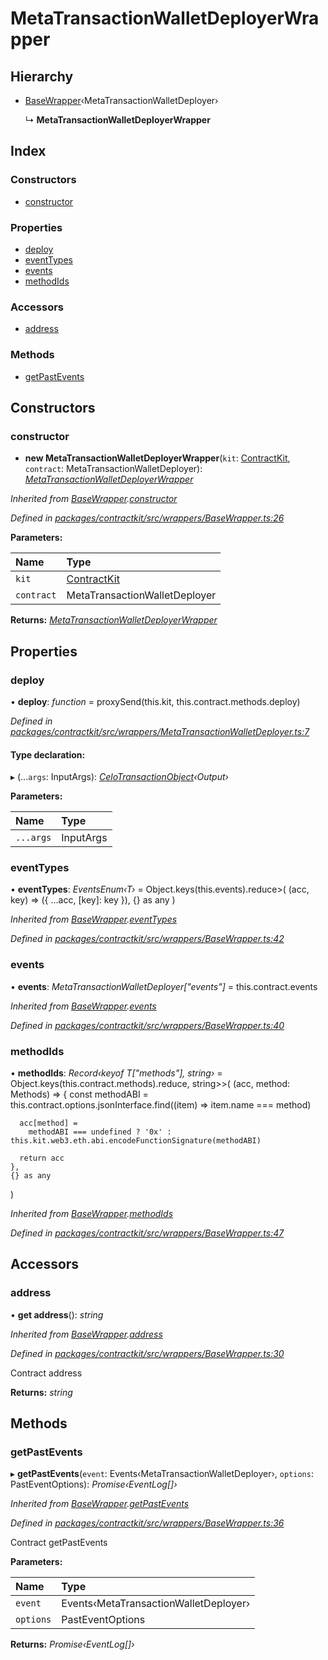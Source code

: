 # MetaTransactionWalletDeployerWrapper

## Hierarchy

* [BaseWrapper](../classes/_wrappers_basewrapper_.basewrapper.md)‹MetaTransactionWalletDeployer›

  ↳ **MetaTransactionWalletDeployerWrapper**

## Index

### Constructors

* [constructor](../classes/_wrappers_metatransactionwalletdeployer_.metatransactionwalletdeployerwrapper.md#constructor)

### Properties

* [deploy](../classes/_wrappers_metatransactionwalletdeployer_.metatransactionwalletdeployerwrapper.md#deploy)
* [eventTypes](../classes/_wrappers_metatransactionwalletdeployer_.metatransactionwalletdeployerwrapper.md#eventtypes)
* [events](../classes/_wrappers_metatransactionwalletdeployer_.metatransactionwalletdeployerwrapper.md#events)
* [methodIds](../classes/_wrappers_metatransactionwalletdeployer_.metatransactionwalletdeployerwrapper.md#methodids)

### Accessors

* [address](../classes/_wrappers_metatransactionwalletdeployer_.metatransactionwalletdeployerwrapper.md#address)

### Methods

* [getPastEvents](../classes/_wrappers_metatransactionwalletdeployer_.metatransactionwalletdeployerwrapper.md#getpastevents)

## Constructors

### constructor

+ **new MetaTransactionWalletDeployerWrapper**\(`kit`: [ContractKit](../classes/_kit_.contractkit.md), `contract`: MetaTransactionWalletDeployer\): [_MetaTransactionWalletDeployerWrapper_](../classes/_wrappers_metatransactionwalletdeployer_.metatransactionwalletdeployerwrapper.md)

_Inherited from_ [_BaseWrapper_](../classes/_wrappers_basewrapper_.basewrapper.md)_._[_constructor_](../classes/_wrappers_basewrapper_.basewrapper.md#constructor)

_Defined in_ [_packages/contractkit/src/wrappers/BaseWrapper.ts:26_](https://github.com/celo-org/celo-monorepo/blob/master/packages/contractkit/src/wrappers/BaseWrapper.ts#L26)

**Parameters:**

| Name | Type |
| :--- | :--- |
| `kit` | [ContractKit](../classes/_kit_.contractkit.md) |
| `contract` | MetaTransactionWalletDeployer |

**Returns:** [_MetaTransactionWalletDeployerWrapper_](../classes/_wrappers_metatransactionwalletdeployer_.metatransactionwalletdeployerwrapper.md)

## Properties

### deploy

• **deploy**: _function_ = proxySend\(this.kit, this.contract.methods.deploy\)

_Defined in_ [_packages/contractkit/src/wrappers/MetaTransactionWalletDeployer.ts:7_](https://github.com/celo-org/celo-monorepo/blob/master/packages/contractkit/src/wrappers/MetaTransactionWalletDeployer.ts#L7)

#### Type declaration:

▸ \(...`args`: InputArgs\): [_CeloTransactionObject_](../classes/_wrappers_basewrapper_.celotransactionobject.md)_‹Output›_

**Parameters:**

| Name | Type |
| :--- | :--- |
| `...args` | InputArgs |

### eventTypes

• **eventTypes**: _EventsEnum‹T›_ = Object.keys\(this.events\).reduce&gt;\( \(acc, key\) =&gt; \({ ...acc, \[key\]: key }\), {} as any \)

_Inherited from_ [_BaseWrapper_](../classes/_wrappers_basewrapper_.basewrapper.md)_._[_eventTypes_](../classes/_wrappers_basewrapper_.basewrapper.md#eventtypes)

_Defined in_ [_packages/contractkit/src/wrappers/BaseWrapper.ts:42_](https://github.com/celo-org/celo-monorepo/blob/master/packages/contractkit/src/wrappers/BaseWrapper.ts#L42)

### events

• **events**: _MetaTransactionWalletDeployer\["events"\]_ = this.contract.events

_Inherited from_ [_BaseWrapper_](../classes/_wrappers_basewrapper_.basewrapper.md)_._[_events_](../classes/_wrappers_basewrapper_.basewrapper.md#events)

_Defined in_ [_packages/contractkit/src/wrappers/BaseWrapper.ts:40_](https://github.com/celo-org/celo-monorepo/blob/master/packages/contractkit/src/wrappers/BaseWrapper.ts#L40)

### methodIds

• **methodIds**: _Record‹keyof T\["methods"\], string›_ = Object.keys\(this.contract.methods\).reduce, string&gt;&gt;\( \(acc, method: Methods\) =&gt; { const methodABI = this.contract.options.jsonInterface.find\(\(item\) =&gt; item.name === method\)

```text
  acc[method] =
    methodABI === undefined ? '0x' : this.kit.web3.eth.abi.encodeFunctionSignature(methodABI)

  return acc
},
{} as any
```

\)

_Inherited from_ [_BaseWrapper_](../classes/_wrappers_basewrapper_.basewrapper.md)_._[_methodIds_](../classes/_wrappers_basewrapper_.basewrapper.md#methodids)

_Defined in_ [_packages/contractkit/src/wrappers/BaseWrapper.ts:47_](https://github.com/celo-org/celo-monorepo/blob/master/packages/contractkit/src/wrappers/BaseWrapper.ts#L47)

## Accessors

### address

• **get address**\(\): _string_

_Inherited from_ [_BaseWrapper_](../classes/_wrappers_basewrapper_.basewrapper.md)_._[_address_](../classes/_wrappers_basewrapper_.basewrapper.md#address)

_Defined in_ [_packages/contractkit/src/wrappers/BaseWrapper.ts:30_](https://github.com/celo-org/celo-monorepo/blob/master/packages/contractkit/src/wrappers/BaseWrapper.ts#L30)

Contract address

**Returns:** _string_

## Methods

### getPastEvents

▸ **getPastEvents**\(`event`: Events‹MetaTransactionWalletDeployer›, `options`: PastEventOptions\): _Promise‹EventLog\[\]›_

_Inherited from_ [_BaseWrapper_](../classes/_wrappers_basewrapper_.basewrapper.md)_._[_getPastEvents_](../classes/_wrappers_basewrapper_.basewrapper.md#getpastevents)

_Defined in_ [_packages/contractkit/src/wrappers/BaseWrapper.ts:36_](https://github.com/celo-org/celo-monorepo/blob/master/packages/contractkit/src/wrappers/BaseWrapper.ts#L36)

Contract getPastEvents

**Parameters:**

| Name | Type |
| :--- | :--- |
| `event` | Events‹MetaTransactionWalletDeployer› |
| `options` | PastEventOptions |

**Returns:** _Promise‹EventLog\[\]›_

